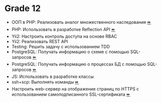 # Grade 12

- ООП в PHP: Реализовать аналог множественного наследования [:fast_forward:](https://github.com/ValikoDorodnov/grades/blob/master/grades/backend/practice/grade12/multipleInheritance)
- PHP: Использовать в разработке Reflection API [:fast_forward:](https://github.com/ValikoDorodnov/grades/blob/master/grades/backend/practice/grade12/reflectionApi)
- Yii2: Настроить контроль доступа на основе RBAC
- Yii2: Реализовать REST API
- Testing: Решить задачу с использованием TDD
- PostgreSQL: Получать информацию о схеме с помощью SQL-запросов [:fast_forward:](https://github.com/ValikoDorodnov/grades/blob/master/grades/backend/practice/grade12/postgres/schema.sql)
- PostgreSQL: Получать информацию о процессах БД с помощью SQL-запросов [:fast_forward:](https://github.com/ValikoDorodnov/grades/blob/master/grades/backend/practice/grade12/postgres/processes.sql)
- JS: Использовать в разработке классы
- ssh+scp: Выполнять команды [:fast_forward:](https://github.com/ValikoDorodnov/grades/blob/master/grades/backend/practice/grade12/ssh_scp.md)
- Настроить web-сервер на отображение страниц по HTTPS с использованием самоподписанного SSL-сертификата [:fast_forward:](https://github.com/ValikoDorodnov/grades/blob/master/grades/backend/practice/grade12/ssl.md)